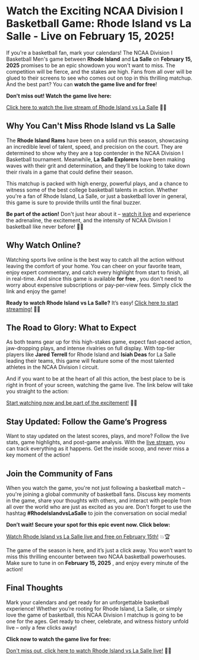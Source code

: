 # Watch the Exciting NCAA Division I Basketball Game: Rhode Island vs La Salle - Live on February 15, 2025!

If you're a basketball fan, mark your calendars! The NCAA Division I Basketball Men's game between **Rhode Island** and **La Salle** on **February 15, 2025** promises to be an epic showdown you won't want to miss. The competition will be fierce, and the stakes are high. Fans from all over will be glued to their screens to see who comes out on top in this thrilling matchup. And the best part? You can **watch the game live and for free**!

**Don't miss out! Watch the game live here:**

[Click here to watch the live stream of Rhode Island vs La Salle](https://tinyurl.com/livestreamfreeo?st=Rhode+Island+vs+La+Salle&si=ghc) 🎥🔥

## Why You Can't Miss Rhode Island vs La Salle

The **Rhode Island Rams** have been on a solid run this season, showcasing an incredible level of talent, speed, and precision on the court. They are determined to show why they are a top contender in the NCAA Division I Basketball tournament. Meanwhile, **La Salle Explorers** have been making waves with their grit and determination, and they’ll be looking to take down their rivals in a game that could define their season.

This matchup is packed with high energy, powerful plays, and a chance to witness some of the best college basketball talents in action. Whether you're a fan of Rhode Island, La Salle, or just a basketball lover in general, this game is sure to provide thrills until the final buzzer.

**Be part of the action!** Don't just hear about it – [watch it live](https://tinyurl.com/livestreamfreeo?st=Rhode+Island+vs+La+Salle&si=ghc) and experience the adrenaline, the excitement, and the intensity of NCAA Division I basketball like never before! 🏀🔥

## Why Watch Online?

Watching sports live online is the best way to catch all the action without leaving the comfort of your home. You can cheer on your favorite team, enjoy expert commentary, and catch every highlight from start to finish, all in real-time. And since this game is available **for free** , you don't need to worry about expensive subscriptions or pay-per-view fees. Simply click the link and enjoy the game!

**Ready to watch Rhode Island vs La Salle?** It’s easy! [Click here to start streaming!](https://tinyurl.com/livestreamfreeo?st=Rhode+Island+vs+La+Salle&si=ghc) 🌟👀

## The Road to Glory: What to Expect

As both teams gear up for this high-stakes game, expect fast-paced action, jaw-dropping plays, and intense rivalries on full display. With top-tier players like **Jared Terrell** for Rhode Island and **Isiah Deas** for La Salle leading their teams, this game will feature some of the most talented athletes in the NCAA Division I circuit.

And if you want to be at the heart of all this action, the best place to be is right in front of your screen, watching the game live. The link below will take you straight to the action:

[Start watching now and be part of the excitement!](https://tinyurl.com/livestreamfreeo?st=Rhode+Island+vs+La+Salle&si=ghc) 🎉🏀

## Stay Updated: Follow the Game’s Progress

Want to stay updated on the latest scores, plays, and more? Follow the live stats, game highlights, and post-game analysis. With the [live stream](https://tinyurl.com/livestreamfreeo?st=Rhode+Island+vs+La+Salle&si=ghc), you can track everything as it happens. Get the inside scoop, and never miss a key moment of the action!

## Join the Community of Fans

When you watch the game, you're not just following a basketball match – you're joining a global community of basketball fans. Discuss key moments in the game, share your thoughts with others, and interact with people from all over the world who are just as excited as you are. Don't forget to use the hashtag **#RhodeIslandvsLaSalle** to join the conversation on social media!

**Don’t wait! Secure your spot for this epic event now. Click below:**

[Watch Rhode Island vs La Salle live and free on February 15th!](https://tinyurl.com/livestreamfreeo?st=Rhode+Island+vs+La+Salle&si=ghc) 💥🏆

The game of the season is here, and it’s just a click away. You won’t want to miss this thrilling encounter between two NCAA basketball powerhouses. Make sure to tune in on **February 15, 2025** , and enjoy every minute of the action!

## Final Thoughts

Mark your calendars and get ready for an unforgettable basketball experience! Whether you’re rooting for Rhode Island, La Salle, or simply love the game of basketball, this NCAA Division I matchup is going to be one for the ages. Get ready to cheer, celebrate, and witness history unfold live – only a few clicks away!

**Click now to watch the game live for free:**

[Don't miss out, click here to watch Rhode Island vs La Salle live!](https://tinyurl.com/livestreamfreeo?st=Rhode+Island+vs+La+Salle&si=ghc) 🏀🔥
